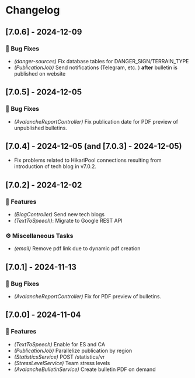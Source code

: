 # Changelog

<!-- Update using `git-cliff -u -p CHANGELOG.md -t <TAG>` before creating new tag <TAG> with git. -->

## [7.0.6] - 2024-12-09

### 🐛 Bug Fixes

- _(danger-sources)_ Fix database tables for DANGER_SIGN/TERRAIN_TYPE
- _(PublicationJob)_ Send notifications (Telegram, etc. ) **after** bulletin is published on website

## [7.0.5] - 2024-12-05

### 🐛 Bug Fixes

- _(AvalancheReportController)_ Fix publication date for PDF preview of unpublished bulletins.

## [7.0.4] - 2024-12-05 (and [7.0.3] - 2024-12-05)

- Fix problems related to HikariPool connections resulting from introduction of tech blog in v7.0.2.

## [7.0.2] - 2024-12-02

### 🚀 Features

- _(BlogController)_ Send new tech blogs
- _(TextToSpeech)_: Migrate to Google REST API

### ⚙️ Miscellaneous Tasks

- _(email)_ Remove pdf link due to dynamic pdf creation

## [7.0.1] - 2024-11-13

### 🐛 Bug Fixes

- _(AvalancheReportController)_ Fix for PDF preview of bulletins.

## [7.0.0] - 2024-11-04

### 🚀 Features

- _(TextToSpeech)_ Enable for ES and CA
- _(PublicationJob)_ Parallelize publication by region
- _(StatisticsService)_ POST /statistics/vr
- _(StressLevelService)_ Team stress levels
- _(AvalancheBulletinService)_ Create bulletin PDF on demand

<!-- generated by git-cliff -->
